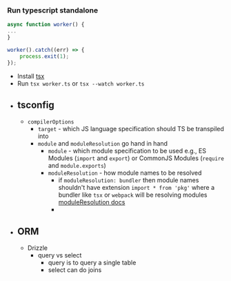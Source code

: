 ### Run typescript standalone

```ts
async function worker() {
...
}

worker().catch((err) => {
	process.exit(1);
});

```
- Install [tsx](https://www.npmjs.com/package/tsx)
- Run `tsx worker.ts` or `tsx --watch worker.ts`
- ## tsconfig
	- `compilerOptions`
		- `target` - which JS language specification should TS be transpiled into
		- `module` and `moduleResolution` go hand in hand
			- `module` - which module specification to be used e.g., ES Modules (`import` and `export`) or CommonJS Modules (`require` and `module.exports`)
			- `moduleResolution` - how module names to be resolved
				- if `moduleResolution: bundler` then module names shouldn't have extension `import * from 'pkg'` where a bundler like `tsx` or `webpack` will be resolving modules [moduleResolution docs](https://www.typescriptlang.org/docs/handbook/modules/reference.html#the-moduleresolution-compiler-option)
				-
- ## ORM
	- Drizzle
		- query vs select
			- query is to query a single table
			- select can do joins